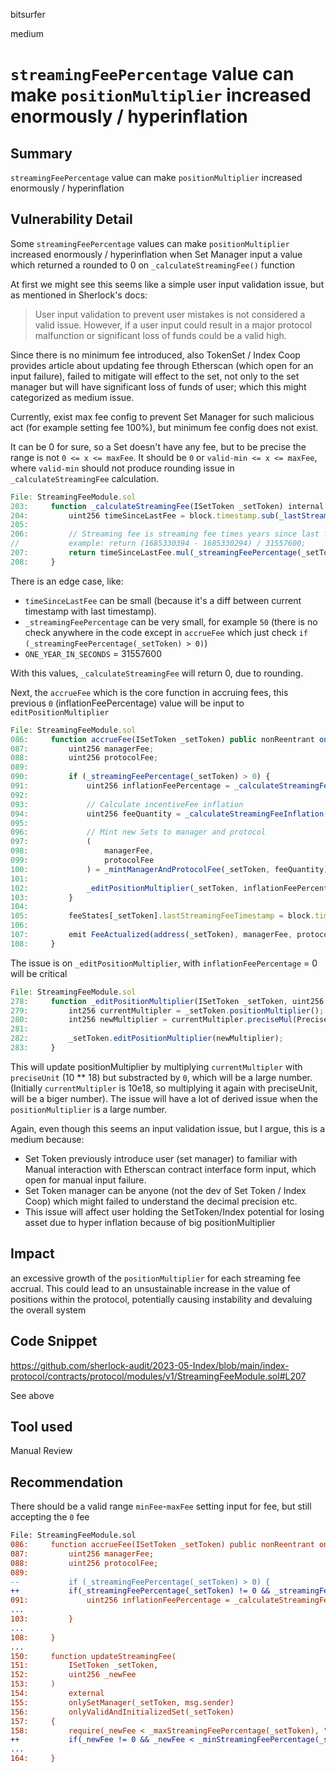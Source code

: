bitsurfer

medium

# `streamingFeePercentage` value can make `positionMultiplier` increased enormously / hyperinflation

## Summary

`streamingFeePercentage` value can make `positionMultiplier` increased enormously / hyperinflation

## Vulnerability Detail

Some `streamingFeePercentage` values can make `positionMultiplier` increased enormously / hyperinflation when Set Manager input a value which returned a rounded to 0 on `_calculateStreamingFee()` function

At first we might see this seems like a simple user input validation issue, but as mentioned in Sherlock's docs:

> User input validation to prevent user mistakes is not considered a valid issue. However, if a user input could result in a major protocol malfunction or significant loss of funds could be a valid high.

Since there is no minimum fee introduced, also TokenSet / Index Coop provides article about updating fee through Etherscan (which open for an input failure), failed to mitigate will effect to the set, not only to the set manager but will have significant loss of funds of user; which this might categorized as medium issue.

Currently, exist max fee config to prevent Set Manager for such malicious act (for example setting fee 100%), but minimum fee config does not exist.

It can be 0 for sure, so a Set doesn't have any fee, but to be precise the range is not `0 <= x <= maxFee`. It should be `0` or `valid-min <= x <= maxFee`, where `valid-min` should not produce rounding issue in `_calculateStreamingFee` calculation.

```js
File: StreamingFeeModule.sol
203:     function _calculateStreamingFee(ISetToken _setToken) internal view returns(uint256) {
204:         uint256 timeSinceLastFee = block.timestamp.sub(_lastStreamingFeeTimestamp(_setToken));
205:
206:         // Streaming fee is streaming fee times years since last fee
//           example: return (1685330394 - 1685330294) / 31557600;
207:         return timeSinceLastFee.mul(_streamingFeePercentage(_setToken)).div(ONE_YEAR_IN_SECONDS);
208:     }
```

There is an edge case, like:

- `timeSinceLastFee` can be small (because it's a diff between current timestamp with last timestamp).
- `_streamingFeePercentage` can be very small, for example `50` (there is no check anywhere in the code except in `accrueFee` which just check `if (_streamingFeePercentage(_setToken) > 0)`)
- `ONE_YEAR_IN_SECONDS` = 31557600

With this values, `_calculateStreamingFee` will return 0, due to rounding.

Next, the `accrueFee` which is the core function in accruing fees, this previous `0` (inflationFeePercentage) value will be input to `editPositionMultiplier`

```js
File: StreamingFeeModule.sol
086:     function accrueFee(ISetToken _setToken) public nonReentrant onlyValidAndInitializedSet(_setToken) {
087:         uint256 managerFee;
088:         uint256 protocolFee;
089:
090:         if (_streamingFeePercentage(_setToken) > 0) {
091:             uint256 inflationFeePercentage = _calculateStreamingFee(_setToken);
092:
093:             // Calculate incentiveFee inflation
094:             uint256 feeQuantity = _calculateStreamingFeeInflation(_setToken, inflationFeePercentage);
095:
096:             // Mint new Sets to manager and protocol
097:             (
098:                 managerFee,
099:                 protocolFee
100:             ) = _mintManagerAndProtocolFee(_setToken, feeQuantity);
101:
102:             _editPositionMultiplier(_setToken, inflationFeePercentage);
103:         }
104:
105:         feeStates[_setToken].lastStreamingFeeTimestamp = block.timestamp;
106:
107:         emit FeeActualized(address(_setToken), managerFee, protocolFee);
108:     }
```

The issue is on `_editPositionMultiplier`, with `inflationFeePercentage` = 0 will be critical

```js
File: StreamingFeeModule.sol
278:     function _editPositionMultiplier(ISetToken _setToken, uint256 _inflationFee) internal {
279:         int256 currentMultipler = _setToken.positionMultiplier();
280:         int256 newMultiplier = currentMultipler.preciseMul(PreciseUnitMath.preciseUnit().sub(_inflationFee).toInt256());
281:
282:         _setToken.editPositionMultiplier(newMultiplier);
283:     }
```

This will update positionMultiplier by multiplying `currentMultipler` with `preciseUnit` (10 \*\* 18) but substracted by `0`, which will be a large number. (Initially `currentMultipler` is 10e18, so multiplying it again with preciseUnit, will be a biger number). The issue will have a lot of derived issue when the `positionMultiplier` is a large number.

Again, even though this seems an input validation issue, but I argue, this is a medium because:

- Set Token previously introduce user (set manager) to familiar with Manual interaction with Etherscan contract interface form input, which open for manual input failure.
- Set Token manager can be anyone (not the dev of Set Token / Index Coop) which might failed to understand the decimal precision etc.
- This issue will affect user holding the SetToken/Index potential for losing asset due to hyper inflation because of big positionMultiplier

## Impact

an excessive growth of the `positionMultiplier` for each streaming fee accrual. This could lead to an unsustainable increase in the value of positions within the protocol, potentially causing instability and devaluing the overall system

## Code Snippet

https://github.com/sherlock-audit/2023-05-Index/blob/main/index-protocol/contracts/protocol/modules/v1/StreamingFeeModule.sol#L207

See above

## Tool used

Manual Review

## Recommendation

There should be a valid range `minFee`-`maxFee` setting input for fee, but still accepting the `0` fee

```diff
File: StreamingFeeModule.sol
086:     function accrueFee(ISetToken _setToken) public nonReentrant onlyValidAndInitializedSet(_setToken) {
087:         uint256 managerFee;
088:         uint256 protocolFee;
089:
--           if (_streamingFeePercentage(_setToken) > 0) {
++           if(_streamingFeePercentage(_setToken) != 0 && _streamingFeePercentage(_setToken) > minFee) {
091:             uint256 inflationFeePercentage = _calculateStreamingFee(_setToken);
...
103:         }
...
108:     }
...
150:     function updateStreamingFee(
151:         ISetToken _setToken,
152:         uint256 _newFee
153:     )
154:         external
155:         onlySetManager(_setToken, msg.sender)
156:         onlyValidAndInitializedSet(_setToken)
157:     {
158:         require(_newFee < _maxStreamingFeePercentage(_setToken), "Fee must be less than max");
++           if(_newFee != 0 && _newFee < _minStreamingFeePercentage(_setToken)) revert();
...
164:     }
```
